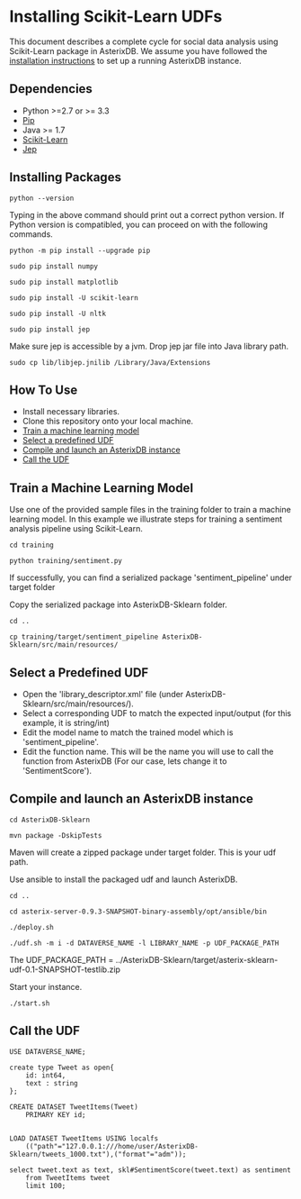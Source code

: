# Installing Scikit-Learn UDFs

This document describes a complete cycle for social data analysis using Scikit-Learn package in AsterixDB. We assume you have followed the [installation instructions](http://asterixdb.apache.org/docs/0.9.0/install.html) to set up a running AsterixDB instance.

## Dependencies
* Python >=2.7 or >= 3.3
* [Pip](https://pip.pypa.io/en/stable/)
* Java >= 1.7
* [Scikit-Learn](http://scikit-learn.org/stable/install.html)
* [Jep](https://github.com/ninia/jep)

## Installing Packages

	python --version

Typing in the above command should print out a correct python version. If Python version is compatibled, you can proceed on with the following commands.

	python -m pip install --upgrade pip

	sudo pip install numpy

	sudo pip install matplotlib

	sudo pip install -U scikit-learn

	sudo pip install -U nltk

	sudo pip install jep

Make sure jep is accessible by a jvm. Drop jep jar file into Java library path.

	sudo cp lib/libjep.jnilib /Library/Java/Extensions


## How To Use
* Install necessary libraries.
* Clone this repository onto your local machine.
* [Train a machine learning model](#training) 
* [Select a predefined UDF](#udf)
* [Compile and launch an AsterixDB instance](#asterix)
* [Call the UDF](#apply)

## <a name="training">Train a Machine Learning Model</a>
Use one of the provided sample files in the training folder to train a machine learning model. In this example we illustrate steps for training a sentiment analysis pipeline using Scikit-Learn.

	cd training

	python training/sentiment.py

If successfully, you can find a serialized package 'sentiment_pipeline' under target folder


Copy the serialized package into AsterixDB-Sklearn folder.
	
	cd ..

	cp training/target/sentiment_pipeline AsterixDB-Sklearn/src/main/resources/

## <a name="udf">Select a Predefined UDF</a>

- Open the 'library_descriptor.xml' file (under AsterixDB-Sklearn/src/main/resources/).
- Select a corresponding UDF to match the expected input/output (for this example, it is string/int)
- Edit the model name to match the trained model which is 'sentiment_pipeline'.
- Edit the function name. This will be the name you will use to call the function from AsterixDB (For our case, lets change it to 'SentimentScore').


## <a name="asterix">Compile and launch an AsterixDB instance</a>

	cd AsterixDB-Sklearn

	mvn package -DskipTests

Maven will create a zipped package under target folder. This is your udf path.

Use ansible to install the packaged udf and launch AsterixDB.

	cd ..

	cd asterix-server-0.9.3-SNAPSHOT-binary-assembly/opt/ansible/bin

	./deploy.sh

	./udf.sh -m i -d DATAVERSE_NAME -l LIBRARY_NAME -p UDF_PACKAGE_PATH

The UDF\_PACKAGE\_PATH = ../AsterixDB-Sklearn/target/asterix-sklearn-udf-0.1-SNAPSHOT-testlib.zip


Start your instance.

	./start.sh
	


## <a name="apply">Call the UDF</a>
	
	USE DATAVERSE_NAME;

	create type Tweet as open{
	    id: int64,
	    text : string
	};

	CREATE DATASET TweetItems(Tweet)
		PRIMARY KEY id;


	LOAD DATASET TweetItems USING localfs
	    (("path"="127.0.0.1:///home/user/AsterixDB-Sklearn/tweets_1000.txt"),("format"="adm"));

	select tweet.text as text, skl#SentimentScore(tweet.text) as sentiment
	    from TweetItems tweet
	    limit 100;
